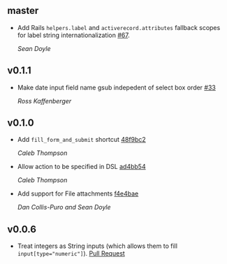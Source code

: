 master
------

* Add Rails `helpers.label` and `activerecord.attributes` fallback scopes for
  label string internationalization [#67].

  *Sean Doyle*

[#67]: https://github.com/thoughtbot/formulaic/pull/67

v0.1.1
------

* Make date input field name gsub indepedent of select box order [#33](https://github.com/thoughtbot/formulaic/pull/33)

  *Ross Kaffenberger*

v0.1.0
------

* Add `fill_form_and_submit` shortcut [48f9bc2](https://github.com/thoughtbot/formulaic/commit/48f9bc257d6c2b26c859388ab01da8963b818a85)

  *Caleb Thompson*
* Allow action to be specified in DSL [ad4bb54](https://github.com/thoughtbot/formulaic/commit/ad4bb5402d68131038e53f67e2e981f6aa1d5fa9)

  *Caleb Thompson*
* Add support for File attachments [f4e4bae](https://github.com/thoughtbot/formulaic/commit/f4e4bae978ab32fde017ae8344f862076a9ef31a)

  *Dan Collis-Puro and Sean Doyle*

v0.0.6
------

* Treat integers as String inputs (which allows them to fill
  `input[type="numeric"]`). [Pull Request](https://github.com/thoughtbot/formulaic/pull/21)
